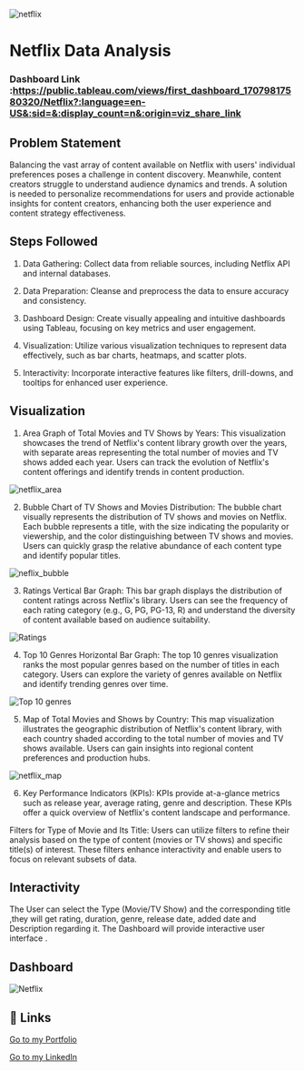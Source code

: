 
![netflix](https://github.com/sakshi7890696/tejaswani.github.io/assets/155530616/bcc94f24-3aea-4c54-b8f2-c504866c593e)

# Netflix Data Analysis

### Dashboard Link :https://public.tableau.com/views/first_dashboard_17079817580320/Netflix?:language=en-US&:sid=&:display_count=n&:origin=viz_share_link

## Problem Statement
Balancing the vast array of content available on Netflix with users' individual preferences poses a challenge in content discovery. Meanwhile, content creators struggle to understand audience dynamics and trends. A solution is needed to personalize recommendations for users and provide actionable insights for content creators, enhancing both the user experience and content strategy effectiveness.

## Steps Followed
1. Data Gathering: Collect data from reliable sources, including Netflix API and internal databases.

2. Data Preparation: Cleanse and preprocess the data to ensure accuracy and consistency.

3. Dashboard Design: Create visually appealing and intuitive dashboards using Tableau, focusing on key metrics and user engagement.

4. Visualization: Utilize various visualization techniques to represent data effectively, such as bar charts, heatmaps, and scatter plots.

5. Interactivity: Incorporate interactive features like filters, drill-downs, and tooltips for enhanced user experience.

## Visualization

1. Area Graph of Total Movies and TV Shows by Years:
This visualization showcases the trend of Netflix's content library growth over the years, with separate areas representing the total number of movies and TV shows added each year. Users can track the evolution of Netflix's content offerings and identify trends in content production.

![netflix_area](https://github.com/sakshi7890696/tejaswani.github.io/assets/155530616/f97de227-4b93-44fc-aa5e-9eb61a1a939c)

2. Bubble Chart of TV Shows and Movies Distribution:
The bubble chart visually represents the distribution of TV shows and movies on Netflix. Each bubble represents a title, with the size indicating the popularity or viewership, and the color distinguishing between TV shows and movies. Users can quickly grasp the relative abundance of each content type and identify popular titles.

![neflix_bubble](https://github.com/sakshi7890696/tableau-dashboard/assets/155530616/9c64d920-c2b1-4d54-b4e3-29a170d5575e)


3. Ratings Vertical Bar Graph:
This bar graph displays the distribution of content ratings across Netflix's library. Users can see the frequency of each rating category (e.g., G, PG, PG-13, R) and understand the diversity of content available based on audience suitability.

![Ratings](https://github.com/sakshi7890696/tejaswani.github.io/assets/155530616/df1ecb94-97eb-4da0-8749-21658493843c)

4. Top 10 Genres Horizontal Bar Graph:
The top 10 genres visualization ranks the most popular genres based on the number of titles in each category. Users can explore the variety of genres available on Netflix and identify trending genres over time.

![Top 10 genres](https://github.com/sakshi7890696/tejaswani.github.io/assets/155530616/608e305c-9361-4489-8b78-e5def1acdb13)


5. Map of Total Movies and Shows by Country:
This map visualization illustrates the geographic distribution of Netflix's content library, with each country shaded according to the total number of movies and TV shows available. Users can gain insights into regional content preferences and production hubs.

![netflix_map](https://github.com/sakshi7890696/tableau-dashboard/assets/155530616/3db03e16-0520-438c-b8b7-55635fe24275)


6. Key Performance Indicators (KPIs):
KPIs provide at-a-glance metrics such as release year, average rating, genre and description. These KPIs offer a quick overview of Netflix's content landscape and performance.

Filters for Type of Movie and Its Title:
Users can utilize filters to refine their analysis based on the type of content (movies or TV shows) and specific title(s) of interest. These filters enhance interactivity and enable users to focus on relevant subsets of data.

## Interactivity

The User can select the Type (Movie/TV Show) and the corresponding title ,they will get rating, duration, genre, release date, added date and Description regarding it.
The Dashboard will provide interactive user interface .

## Dashboard

![Netflix](https://github.com/sakshi7890696/tableau-dashboard/assets/155530616/73442228-1101-44df-9b84-60398278e7fe)


## 🔗 Links
[Go to my Portfolio](https://sakshi7890696.github.io/tejaswani.github.io/)

[Go to my LinkedIn](https://www.linkedin.com/in/tejaswani-choudhary-13a9bb22a)
